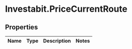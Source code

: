 # Investabit.PriceCurrentRoute

## Properties
Name | Type | Description | Notes
------------ | ------------- | ------------- | -------------


